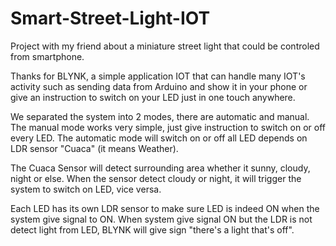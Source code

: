 # Smart-Street-Light-IOT
Project with my friend about a miniature street light that could be controled from smartphone.

Thanks for BLYNK, a simple application IOT that can handle many IOT's activity such as sending data from Arduino and show it in your phone
or give an instruction to switch on your LED just in one touch anywhere.

We separated the system into 2 modes, there are automatic and manual.
The manual mode works very simple, just give instruction to switch on or off every LED.
The automatic mode will switch on or off all LED depends on LDR sensor "Cuaca" (it means Weather).

The Cuaca Sensor will detect surrounding area whether it sunny, cloudy, night or else.
When the sensor detect cloudy or night, it will trigger the system to switch on LED, vice versa.

Each LED has its own LDR sensor to make sure LED is indeed ON when the system give signal to ON. 
When system give signal ON but the LDR is not detect light from LED, BLYNK will give sign "there's a light that's off".
